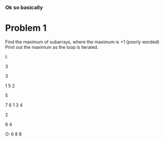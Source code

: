 ### Ok so basically

# Problem 1

Find the maximum of subarrays, where the maximum is +1 (poorly worded)
Print out the maximum as the loop is iterated.

I:

3

3

1 5 2

5

7 6 1 3 4

2

6 4


O:
6
8
8
